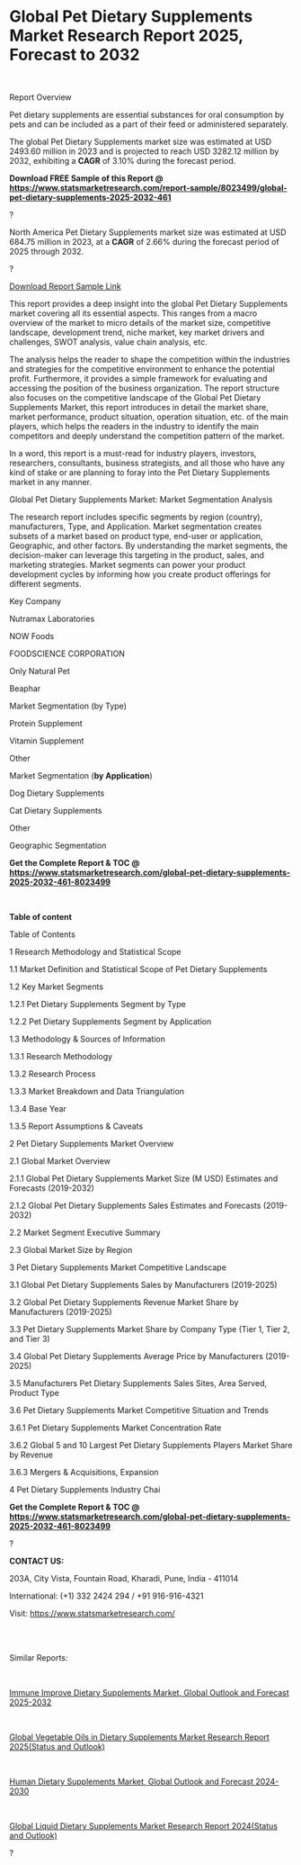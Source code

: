 <h1>Global Pet Dietary Supplements Market Research Report 2025, Forecast to 2032</h1><br/><p>Report Overview</p>
 
 
 
 <p>Pet dietary supplements are essential substances for oral consumption by pets and can be included as a part of their feed or administered separately.</p>
 
 
 
 <p>The global Pet Dietary Supplements market size was estimated at USD 2493.60 million in 2023 and is projected to reach USD 3282.12 million by 2032, exhibiting a <strong>CAGR</strong> of 3.10% during the forecast period.</p>
 
 
 
 <div><b>Download FREE Sample of this Report @ <a href="https://www.statsmarketresearch.com/download-free-sample/8023499/global-pet-dietary-supplements-2025-2032-461">https://www.statsmarketresearch.com/report-sample/8023499/global-pet-dietary-supplements-2025-2032-461</a></b></div>
 
 
 
 <p>? </p>
 
 
 
 <p>North America Pet Dietary Supplements market size was estimated at USD 684.75 million in 2023, at a <strong>CAGR</strong> of 2.66% during the forecast period of 2025 through 2032.</p>
 
 
 
 <p>? </p>
 
 
 
 <p><a href="https://www.statsmarketresearch.com/download-free-sample/8023499/global-pet-dietary-supplements-2025-2032-461">Download Report Sample Link</a></p>
 
 
 
 <p>This report provides a deep insight into the global Pet Dietary Supplements market covering all its essential aspects. This ranges from a macro overview of the market to micro details of the market size, competitive landscape, development trend, niche market, key market drivers and challenges, SWOT analysis, value chain analysis, etc.</p>
 
 
 
 <p>The analysis helps the reader to shape the competition within the industries and strategies for the competitive environment to enhance the potential profit. Furthermore, it provides a simple framework for evaluating and accessing the position of the business organization. The report structure also focuses on the competitive landscape of the Global Pet Dietary Supplements Market, this report introduces in detail the market share, market performance, product situation, operation situation, etc. of the main players, which helps the readers in the industry to identify the main competitors and deeply understand the competition pattern of the market.</p>
 
 
 
 <p>In a word, this report is a must-read for industry players, investors, researchers, consultants, business strategists, and all those who have any kind of stake or are planning to foray into the Pet Dietary Supplements market in any manner.</p>
 
 
 
 <p>Global Pet Dietary Supplements Market: Market Segmentation Analysis</p>
 
 
 
 <p>The research report includes specific segments by region (country), manufacturers, Type, and Application. Market segmentation creates subsets of a market based on product type, end-user or application, Geographic, and other factors. By understanding the market segments, the decision-maker can leverage this targeting in the product, sales, and marketing strategies. Market segments can power your product development cycles by informing how you create product offerings for different segments.</p>
 
 
 
 <p>Key Company</p>
 
 
 
 <p>Nutramax Laboratories</p>
 
 
 
 <p>NOW Foods</p>
 
 
 
 <p>FOODSCIENCE CORPORATION</p>
 
 
 
 <p>Only Natural Pet</p>
 
 
 
 <p>Beaphar</p>
 
 
 
 <p>Market Segmentation (by Type)</p>
 
 
 
 <p>Protein Supplement</p>
 
 
 
 <p>Vitamin Supplement</p>
 
 
 
 <p>Other</p>
 
 
 
 <p>Market Segmentation (<strong>by Application</strong>)</p>
 
 
 
 <p>Dog Dietary Supplements</p>
 
 
 
 <p>Cat Dietary Supplements</p>
 
 
 
 <p>Other</p>
 
 
 
 <p>Geographic Segmentation</p>
 
 
 
 <div><b>Get the Complete Report & TOC @ <a href="https://www.statsmarketresearch.com/global-pet-dietary-supplements-2025-2032-461-8023499">https://www.statsmarketresearch.com/global-pet-dietary-supplements-2025-2032-461-8023499</a></b></div>
 
 
 
 <p><br />
 
 <b>Table of content</b></p>
 
 
 
 <p>Table of Contents<br />
 
 1 Research Methodology and Statistical Scope<br />
 
 1.1 Market Definition and Statistical Scope of Pet Dietary Supplements<br />
 
 1.2 Key Market Segments<br />
 
 1.2.1 Pet Dietary Supplements Segment by Type<br />
 
 1.2.2 Pet Dietary Supplements Segment by Application<br />
 
 1.3 Methodology & Sources of Information<br />
 
 1.3.1 Research Methodology<br />
 
 1.3.2 Research Process<br />
 
 1.3.3 Market Breakdown and Data Triangulation<br />
 
 1.3.4 Base Year<br />
 
 1.3.5 Report Assumptions & Caveats<br />
 
 2 Pet Dietary Supplements Market Overview<br />
 
 2.1 Global Market Overview<br />
 
 2.1.1 Global Pet Dietary Supplements Market Size (M USD) Estimates and Forecasts (2019-2032)<br />
 
 2.1.2 Global Pet Dietary Supplements Sales Estimates and Forecasts (2019-2032)<br />
 
 2.2 Market Segment Executive Summary<br />
 
 2.3 Global Market Size by Region<br />
 
 3 Pet Dietary Supplements Market Competitive Landscape<br />
 
 3.1 Global Pet Dietary Supplements Sales by Manufacturers (2019-2025)<br />
 
 3.2 Global Pet Dietary Supplements Revenue Market Share by Manufacturers (2019-2025)<br />
 
 3.3 Pet Dietary Supplements Market Share by Company Type (Tier 1, Tier 2, and Tier 3)<br />
 
 3.4 Global Pet Dietary Supplements Average Price by Manufacturers (2019-2025)<br />
 
 3.5 Manufacturers Pet Dietary Supplements Sales Sites, Area Served, Product Type<br />
 
 3.6 Pet Dietary Supplements Market Competitive Situation and Trends<br />
 
 3.6.1 Pet Dietary Supplements Market Concentration Rate<br />
 
 3.6.2 Global 5 and 10 Largest Pet Dietary Supplements Players Market Share by Revenue<br />
 
 3.6.3 Mergers & Acquisitions, Expansion<br />
 
 4 Pet Dietary Supplements Industry Chai</p>
 
 
 
 <div><b>Get the Complete Report & TOC @ <a href="https://www.statsmarketresearch.com/global-pet-dietary-supplements-2025-2032-461-8023499">https://www.statsmarketresearch.com/global-pet-dietary-supplements-2025-2032-461-8023499</a></b></div>
 
 
 
 <p>? </p>
 
 
 
 <p><b>CONTACT US:</b><br />
 
 203A, City Vista, Fountain Road, Kharadi, Pune, India - 411014<br />
 
 International: (+1) 332 2424 294 / +91 916-916-4321<br />
 
 Visit: <a href="https://www.statsmarketresearch.com/">https://www.statsmarketresearch.com/</a><br />
 
 <br />
 
 <br />
 
 Similar Reports:<br />
 
 <br />
 
 <a href="https://www.statsmarketresearch.com/global-immune-improve-dietary-supplements-forecast-2025-2032-362-8036536">Immune Improve Dietary Supplements Market, Global Outlook and Forecast 2025-2032</a><br />
 
 <br />
 
 <a href="https://www.statsmarketresearch.com/global-vegetable-oilsdietary-supplements-2025-595-8024450">Global Vegetable Oils in Dietary Supplements Market Research Report 2025(Status and Outlook)</a><br />
 
 <br />
 
 <a href="https://www.statsmarketresearch.com/global-human-dietary-supplements-forecast-2024-2030-59-8019506">Human Dietary Supplements Market, Global Outlook and Forecast 2024-2030</a><br />
 
 <br />
 
 <a href="https://www.statsmarketresearch.com/global-liquid-dietary-supplements-2024-95-7988987">Global Liquid Dietary Supplements Market Research Report 2024(Status and Outlook)</a><br />
 
 ? </p>